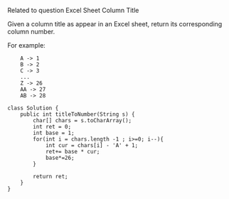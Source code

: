 Related to question Excel Sheet Column Title

Given a column title as appear in an Excel sheet, return its corresponding column number.

For example:
```
    A -> 1
    B -> 2
    C -> 3
    ...
    Z -> 26
    AA -> 27
    AB -> 28 
```


```
class Solution {
    public int titleToNumber(String s) {
        char[] chars = s.toCharArray();
        int ret = 0;
        int base = 1;
        for(int i = chars.length -1 ; i>=0; i--){
            int cur = chars[i] - 'A' + 1;
            ret+= base * cur;
            base*=26;
        }
        
        return ret;
    }
}
```
